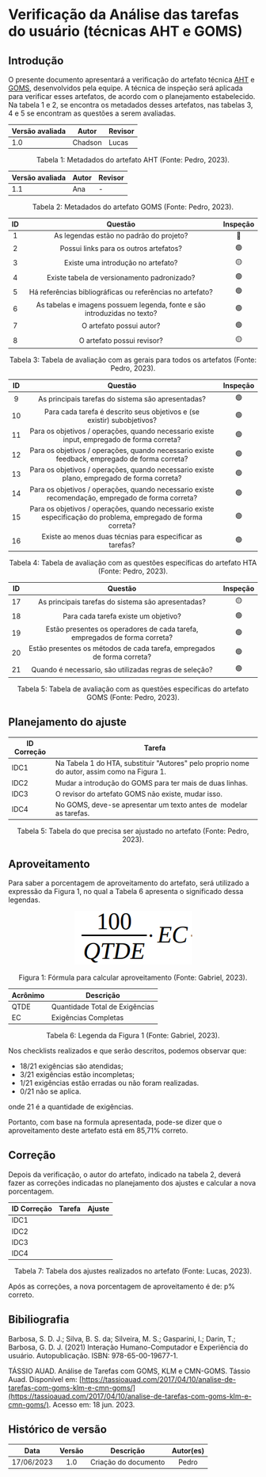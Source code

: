# Verificação da Análise das tarefas do usuário (técnicas AHT e GOMS)

## Introdução

O presente documento apresentará a verificação do artefato técnica [AHT](../../analise-de-requisitos/aht.md) e [GOMS](../../analise-de-requisitos/goms.md), desenvolvidos pela equipe. A técnica de inspeção será aplicada para verificar esses artefatos, de acordo com o planejamento estabelecido. Na tabela 1 e 2, se encontra os metadados desses artefatos, nas tabelas 3, 4 e 5 se encontram as questões a serem avaliadas.

<center>

| Versão avaliada | Autor   | Revisor |
| ---------------- | ------- | ------- |
| 1.0              | Chadson | Lucas   |

</center>

<div style="text-align: center">
<p> Tabela 1: Metadados do artefato AHT (Fonte: Pedro, 2023). </p>
</div>

<center>

| Versão avaliada | Autor | Revisor |
| ---------------- | ----- | ------- |
| 1.1              | Ana   | -       |

</center>

<div style="text-align: center">
<p> Tabela 2: Metadados do artefato GOMS (Fonte: Pedro, 2023). </p>
</div>

| ID |                                 Questão                                 | Inspeção |
| :-: | :-----------------------------------------------------------------------: | :--------: |
| 1 |                 As legendas estão no padrão do projeto?                 |     🔴     |
| 2 |                  Possui links para os outros artefatos?                  |     🟢     |
| 3 |                   Existe uma introdução no artefato?                   |     🟡     |
| 4 |                Existe tabela de versionamento padronizado?                |     🟢     |
| 5 |      Há referências bibliográficas ou referências no artefato?      |     🟢     |
| 6 | As tabelas e imagens possuem legenda, fonte e são introduzidas no texto? |     🟢     |
| 7 |                         O artefato possui autor?                         |     🟢     |
| 8 |                        O artefato possui revisor?                        |     🟡     |

<div style="text-align: center">
<p> Tabela 3: Tabela de avaliação com as gerais para todos os artefatos (Fonte: Pedro, 2023). </p>
</div>

| ID |                                                      Questão                                                      | Inspeção |
| :-: | :----------------------------------------------------------------------------------------------------------------: | :--------: |
| 9 |                                As principais tarefas do sistema são apresentadas?                                |     🟢     |
| 10 |                     Para cada tarefa é descrito seus objetivos e (se existir) subobjetivos?                     |     🟢     |
| 11 |            Para os objetivos / operações, quando necessario existe input, empregado de forma correta?            |     🟢     |
| 12 |          Para os objetivos / operações, quando necessario existe feedback, empregado de forma correta?          |     🟢     |
| 13 |            Para os objetivos / operações, quando necessario existe plano, empregado de forma correta?            |     🟢     |
| 14 |       Para os objetivos / operações, quando necessario existe recomendação, empregado de forma correta?       |     🟢     |
| 15 | Para os objetivos / operações, quando necessario existe especificação do problema, empregado de forma correta? |     🟢     |
| 16 |                             Existe ao menos duas técnias para especificar as tarefas?                             |     🟢     |

<div style="text-align: center">
<p> Tabela 4: Tabela de avaliação com as questões específicas do artefato HTA (Fonte: Pedro, 2023). </p>
</div>

| ID |                                  Questão                                  | Inspeção |
| :-: | :-------------------------------------------------------------------------: | :--------: |
| 17 |             As principais tarefas do sistema são apresentadas?             |     🟡     |
| 18 |                    Para cada tarefa existe um objetivo?                    |     🟢     |
| 19 | Estão presentes os operadores de cada tarefa, empregados de forma correta? |     🟢     |
| 20 | Estão presentes os métodos de cada tarefa, empregados de forma correta? |     🟢     |
| 21 |         Quando é necessario, são utilizadas regras de seleção?         |     🟢     |

<div style="text-align: center">
<p> Tabela 5: Tabela de avaliação com as questões específicas do artefato GOMS (Fonte: Pedro, 2023). </p>
</div>

## Planejamento do ajuste

| ID Correção | Tarefa                                                                                       |
| ------------- | -------------------------------------------------------------------------------------------- |
| IDC1          | Na Tabela 1 do HTA, substituir "Autores" pelo proprio nome do autor, assim como na Figura 1. |
| IDC2          | Mudar a introdução do GOMS para ter mais de duas linhas.                                   |
| IDC3          | O revisor do artefato GOMS não existe, mudar isso.                                          |
| IDC4          | No GOMS, deve-se apresentar um texto antes de  modelar as tarefas.                          |

<div style="text-align: center">
<p> Tabela 5: Tabela do que precisa ser ajustado no artefato (Fonte: Pedro, 2023). </p>
</div>

## Aproveitamento

Para saber a porcentagem de aproveitamento do artefato, será utilizado a expressão da Figura 1, no qual a Tabela 6 apresenta o significado dessa legendas.

<center>

<img src="../../../images/formulaCalculoAproveitamento.png"  alt="legenda da fórmula da figura 1"/>
<div style="text-align: center">

<p> Figura 1: Fórmula para calcular aproveitamento (Fonte: Gabriel, 2023). </p>
</div>

| Acrônimo | Descrição                     |
| --------- | ------------------------------- |
| QTDE      | Quantidade Total de Exigências |
| EC        | Exigências Completas           |

<div style="text-align: center">
<p> Tabela 6: Legenda da Figura 1 (Fonte: Gabriel, 2023). </p>
</div>

</center>

Nos checklists realizados e que serão descritos, podemos observar que:

- 18/21 exigências são atendidas;
- 3/21 exigências estão incompletas;
- 1/21 exigências estão erradas ou não foram realizadas.
- 0/21 não se aplica.

onde 21 é a quantidade de exigências.

Portanto, com base na formula apresentada, pode-se dizer que o aproveitamento deste artefato está em 85,71% correto.

## Correção

Depois da verificação, o autor do artefato, indicado na tabela 2, deverá fazer as correções indicadas no planejamento dos ajustes e calcular a nova porcentagem.

<center>

| ID Correção | Tarefa | Ajuste |
| ------------- | ------ | ------ |
| IDC1          |        |        |
| IDC2          |        |        |
| IDC3          |        |        |
| IDC4          |        |        |

</center>
<!-- Atualizar histórico de versão, após corrigir. -->

<div style="text-align: center">
<p> Tabela 7: Tabela dos ajustes realizados no artefato (Fonte: Lucas, 2023). </p>
</div>

Após as correções, a nova porcentagem de aproveitamento é de: p% correto.

## Bibiliografia

Barbosa, S. D. J.; Silva, B. S. da; Silveira, M. S.; Gasparini, I.; Darin, T.; Barbosa, G. D. J. (2021) Interação Humano-Computador e Experiência do usuário. Autopublicação. ISBN: 978-65-00-19677-1.

TÁSSIO AUAD. Análise de Tarefas com GOMS, KLM e CMN-GOMS. Tássio Auad. Disponível em: [https://tassioauad.com/2017/04/10/analise-de-tarefas-com-goms-klm-e-cmn-goms/](https://tassioauad.com/2017/04/10/analise-de-tarefas-com-goms-klm-e-cmn-goms/). Acesso em: 18 jun. 2023.

## Histórico de versão

|    Data    | Versão |      Descrição      | Autor(es) |
| :--------: | :-----: | :--------------------: | :-------: |
| 17/06/2023 |   1.0   | Criação do documento |   Pedro   |
